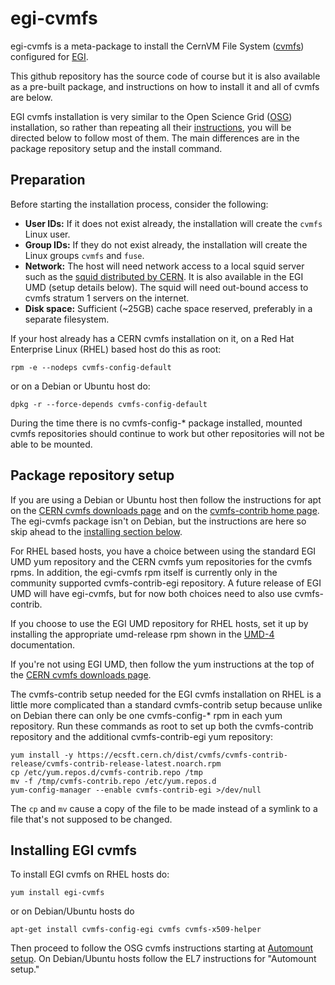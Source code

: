 # egi-cvmfs
egi-cvmfs is a meta-package to install the CernVM File System
([cvmfs](https://cernvm.cern.ch/portal/filesystem)) configured for
[EGI](https://www.egi.eu).

This github repository has the source code of course but it is also
available as a pre-built package, and instructions on how to install it
and all of cvmfs are below.

EGI cvmfs installation is very similar to the Open Science Grid
([OSG](https://opensciencegrid.org)) installation, so rather than
repeating all their
[instructions](https://opensciencegrid.org/docs/worker-node/install-cvmfs),
you will be directed below to follow most of them.
The main differences are in the package repository setup and the install
command.

## Preparation

Before starting the installation process, consider the following:

* **User IDs:** If it does not exist already, the installation will
  create the `cvmfs` Linux user.
* **Group IDs:** If they do not exist already, the installation will
  create the Linux groups `cvmfs` and `fuse`.
* **Network:** The host will need network access to a local squid server
  such as the
  [squid distributed by CERN](https://twiki.cern.ch/twiki/bin/view/Frontier/InstallSquid).
  It is also available in the EGI UMD (setup details below).
  The squid will need out-bound access to cvmfs stratum 1 servers on
  the internet.
* **Disk space:** Sufficient (~25GB) cache space reserved, preferably
  in a separate filesystem.

If your host already has a CERN cvmfs installation on it, on a Red Hat
Enterprise Linux (RHEL) based host do this as root:
```
rpm -e --nodeps cvmfs-config-default
```
or on a Debian or Ubuntu host do:
```
dpkg -r --force-depends cvmfs-config-default
```
During the time there is no cvmfs-config-* package installed, mounted
cvmfs repositories should continue to work but other repositories will
not be able to be mounted.

## Package repository setup

If you are using a Debian or Ubuntu host then follow the instructions for
apt on the
[CERN cvmfs downloads page](https://cernvm.cern.ch/portal/filesystem/downloads)
and on the
[cvmfs-contrib home page](https://cvmfs-contrib.github.io).  The egi-cvmfs
package isn't on Debian, but the instructions are here so skip ahead to the
[installing section below](#installing).

For RHEL based hosts, you have a choice between using the standard EGI UMD yum
repository and the CERN cvmfs yum repositories for the cvmfs rpms.  In
addition, the egi-cvmfs rpm itself is currently only in the community
supported cvmfs-contrib-egi repository.  A future release of EGI UMD will have
egi-cvmfs, but for now both choices need to also use cvmfs-contrib.

If you choose to use the EGI UMD repository for RHEL hosts, set it up
by installing the appropriate umd-release rpm shown in the
[UMD-4](http://repository.egi.eu/category/umd_releases/distribution/umd-4/)
documentation.

If you're not using EGI UMD, then follow the yum instructions at the top of the
[CERN cvmfs downloads page](https://cernvm.cern.ch/portal/filesystem/downloads).

The cvmfs-contrib setup needed for the EGI cvmfs installation on RHEL is
a little more complicated than a standard cvmfs-contrib setup because
unlike on Debian there can only be one cvmfs-config-* rpm in each yum
repository.  Run these commands as root to set up both the cvmfs-contrib
repository and the additional cvmfs-contrib-egi yum repository:
```
yum install -y https://ecsft.cern.ch/dist/cvmfs/cvmfs-contrib-release/cvmfs-contrib-release-latest.noarch.rpm
cp /etc/yum.repos.d/cvmfs-contrib.repo /tmp
mv -f /tmp/cvmfs-contrib.repo /etc/yum.repos.d
yum-config-manager --enable cvmfs-contrib-egi >/dev/null
```
The `cp` and `mv` cause a copy of the file to be made instead of a
symlink to a file that's not supposed to be changed.

## <a name="installing"></a>Installing EGI cvmfs

To install EGI cvmfs on RHEL hosts do:
```
yum install egi-cvmfs
```
or on Debian/Ubuntu hosts do
```
apt-get install cvmfs-config-egi cvmfs cvmfs-x509-helper
```

Then proceed to follow the OSG cvmfs instructions starting at 
[Automount setup](https://opensciencegrid.org/docs/worker-node/install-cvmfs/#automount-setup).
On Debian/Ubuntu hosts follow the EL7 instructions for "Automount setup."
